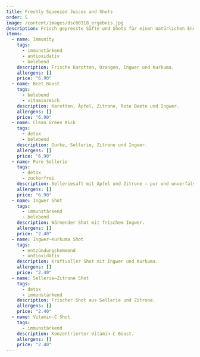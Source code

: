 ```yaml
---
title: Freshly Squeezed Juices and Shots
order: 5
image: /content/images/dsc00318_ergebnis.jpg
description: Frisch gepresste Säfte und Shots für einen natürlichen Energieschub.
items:
  - name: Immunity
    tags:
      - immunstärkend
      - antioxidativ
      - belebend
    description: Frische Karotten, Orangen, Ingwer und Kurkuma.
    allergens: []
    price: "6.90"
  - name: Beet Boost
    tags:
      - belebend
      - vitaminreich
    description: Karotten, Äpfel, Zitrone, Rote Beete und Ingwer.
    allergens: []
    price: "6.90"
  - name: Clean Green Kick
    tags:
      - detox
      - belebend
    description: Gurke, Sellerie, Zitrone und Ingwer.
    allergens: []
    price: "6.90"
  - name: Pure Sellerie
    tags:
      - detox
      - zuckerfrei
    description: Selleriesaft mit Apfel und Zitrone – pur und unverfälscht.
    allergens: []
    price: "6.90"
  - name: Ingwer Shot
    tags:
      - immunstärkend
      - belebend
    description: Wärmender Shot mit frischem Ingwer.
    allergens: []
    price: "2.40"
  - name: Ingwer–Kurkuma Shot
    tags:
      - entzündungshemmend
      - antioxidativ
    description: Kraftvoller Shot mit Ingwer und Kurkuma.
    allergens: []
    price: "2.40"
  - name: Sellerie–Zitrone Shot
    tags:
      - detox
      - immunstärkend
    description: Frischer Shot aus Sellerie und Zitrone.
    allergens: []
    price: "2.40"
  - name: Vitamin-C Shot
    tags:
      - immunstärkend
    description: Konzentrierter Vitamin-C-Boost.
    allergens: []
    price: "2.40"
---
```

